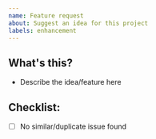 ```yaml
---
name: Feature request
about: Suggest an idea for this project
labels: enhancement
---
```


## What's this?

- Describe the idea/feature here

## Checklist:

- [ ] No similar/duplicate issue found
